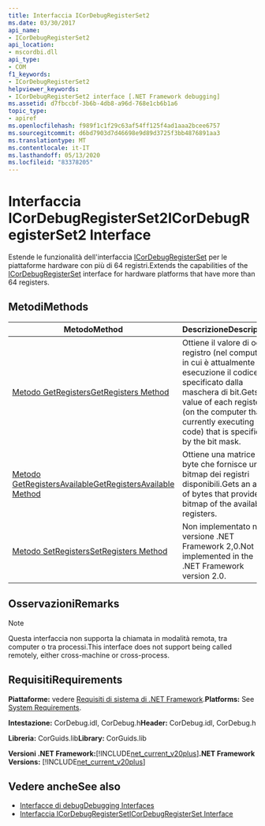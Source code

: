 ```yaml
---
title: Interfaccia ICorDebugRegisterSet2
ms.date: 03/30/2017
api_name:
- ICorDebugRegisterSet2
api_location:
- mscordbi.dll
api_type:
- COM
f1_keywords:
- ICorDebugRegisterSet2
helpviewer_keywords:
- ICorDebugRegisterSet2 interface [.NET Framework debugging]
ms.assetid: d7fbccbf-3b6b-4db8-a96d-768e1cb6b1a6
topic_type:
- apiref
ms.openlocfilehash: f989f1c1f29c63af54ff125f4ad1aaa2bcee6757
ms.sourcegitcommit: d6bd7903d7d46698e9d89d3725f3bb4876891aa3
ms.translationtype: MT
ms.contentlocale: it-IT
ms.lasthandoff: 05/13/2020
ms.locfileid: "83378205"
---
```

# <a name="icordebugregisterset2-interface"></a><span data-ttu-id="a897c-102">Interfaccia ICorDebugRegisterSet2</span><span class="sxs-lookup"><span data-stu-id="a897c-102">ICorDebugRegisterSet2 Interface</span></span>
<span data-ttu-id="a897c-103">Estende le funzionalità dell'interfaccia [ICorDebugRegisterSet](icordebugregisterset-interface.md) per le piattaforme hardware con più di 64 registri.</span><span class="sxs-lookup"><span data-stu-id="a897c-103">Extends the capabilities of the [ICorDebugRegisterSet](icordebugregisterset-interface.md) interface for hardware platforms that have more than 64 registers.</span></span>  
  
## <a name="methods"></a><span data-ttu-id="a897c-104">Metodi</span><span class="sxs-lookup"><span data-stu-id="a897c-104">Methods</span></span>  
  
|<span data-ttu-id="a897c-105">Metodo</span><span class="sxs-lookup"><span data-stu-id="a897c-105">Method</span></span>|<span data-ttu-id="a897c-106">Descrizione</span><span class="sxs-lookup"><span data-stu-id="a897c-106">Description</span></span>|  
|------------|-----------------|  
|[<span data-ttu-id="a897c-107">Metodo GetRegisters</span><span class="sxs-lookup"><span data-stu-id="a897c-107">GetRegisters Method</span></span>](icordebugregisterset2-getregisters-method.md)|<span data-ttu-id="a897c-108">Ottiene il valore di ogni registro (nel computer in cui è attualmente in esecuzione il codice) specificato dalla maschera di bit.</span><span class="sxs-lookup"><span data-stu-id="a897c-108">Gets the value of each register (on the computer that is currently executing code) that is specified by the bit mask.</span></span>|  
|[<span data-ttu-id="a897c-109">Metodo GetRegistersAvailable</span><span class="sxs-lookup"><span data-stu-id="a897c-109">GetRegistersAvailable Method</span></span>](icordebugregisterset2-getregistersavailable-method.md)|<span data-ttu-id="a897c-110">Ottiene una matrice di byte che fornisce una bitmap dei registri disponibili.</span><span class="sxs-lookup"><span data-stu-id="a897c-110">Gets an array of bytes that provides a bitmap of the available registers.</span></span>|  
|[<span data-ttu-id="a897c-111">Metodo SetRegisters</span><span class="sxs-lookup"><span data-stu-id="a897c-111">SetRegisters Method</span></span>](icordebugregisterset2-setregisters-method.md)|<span data-ttu-id="a897c-112">Non implementato nella versione .NET Framework 2,0.</span><span class="sxs-lookup"><span data-stu-id="a897c-112">Not implemented in the .NET Framework version 2.0.</span></span>|  
  
## <a name="remarks"></a><span data-ttu-id="a897c-113">Osservazioni</span><span class="sxs-lookup"><span data-stu-id="a897c-113">Remarks</span></span>  
  
> [!NOTE]
> <span data-ttu-id="a897c-114">Questa interfaccia non supporta la chiamata in modalità remota, tra computer o tra processi.</span><span class="sxs-lookup"><span data-stu-id="a897c-114">This interface does not support being called remotely, either cross-machine or cross-process.</span></span>  
  
## <a name="requirements"></a><span data-ttu-id="a897c-115">Requisiti</span><span class="sxs-lookup"><span data-stu-id="a897c-115">Requirements</span></span>  
 <span data-ttu-id="a897c-116">**Piattaforme:** vedere [Requisiti di sistema di .NET Framework](../../get-started/system-requirements.md).</span><span class="sxs-lookup"><span data-stu-id="a897c-116">**Platforms:** See [System Requirements](../../get-started/system-requirements.md).</span></span>  
  
 <span data-ttu-id="a897c-117">**Intestazione:** CorDebug.idl, CorDebug.h</span><span class="sxs-lookup"><span data-stu-id="a897c-117">**Header:** CorDebug.idl, CorDebug.h</span></span>  
  
 <span data-ttu-id="a897c-118">**Libreria:** CorGuids.lib</span><span class="sxs-lookup"><span data-stu-id="a897c-118">**Library:** CorGuids.lib</span></span>  
  
 <span data-ttu-id="a897c-119">**Versioni .NET Framework:**[!INCLUDE[net_current_v20plus](../../../../includes/net-current-v20plus-md.md)]</span><span class="sxs-lookup"><span data-stu-id="a897c-119">**.NET Framework Versions:** [!INCLUDE[net_current_v20plus](../../../../includes/net-current-v20plus-md.md)]</span></span>  
  
## <a name="see-also"></a><span data-ttu-id="a897c-120">Vedere anche</span><span class="sxs-lookup"><span data-stu-id="a897c-120">See also</span></span>

- [<span data-ttu-id="a897c-121">Interfacce di debug</span><span class="sxs-lookup"><span data-stu-id="a897c-121">Debugging Interfaces</span></span>](debugging-interfaces.md)
- [<span data-ttu-id="a897c-122">Interfaccia ICorDebugRegisterSet</span><span class="sxs-lookup"><span data-stu-id="a897c-122">ICorDebugRegisterSet Interface</span></span>](icordebugregisterset-interface.md)
